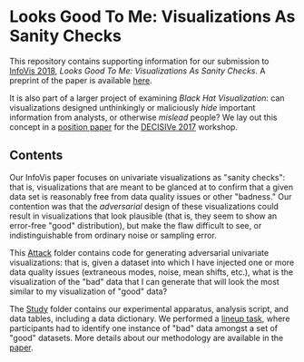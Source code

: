 # Looks Good To Me: Visualizations As Sanity Checks
This repository contains supporting information for our submission to [InfoVis 2018](http://ieeevis.org/year/2018/welcome), *Looks Good To Me: Visualizations As Sanity Checks*. A preprint of the paper is available [here](InfoVis/preprint.pdf).

It is also part of a larger project of examining *Black Hat Visualization*: can visualizations designed unthinkingly or maliciously *hide* important information from analysts, or otherwise *mislead* people? We lay out this concept in a [position paper](DECISIVe/Paper.pdf) for the [DECISIVe 2017](http://decisive-workshop.dbvis.de/) workshop.

## Contents

Our InfoVis paper focuses on univariate visualizations as "sanity checks": that is, visualizations that are meant to be glanced at to confirm that a given data set is reasonably free from data quality issues or other "badness." Our contention was that the *adversarial* design of these visualizations could result in visualizations that look plausible (that is, they seem to show an error-free "good" distribution), but make the flaw difficult to see, or indistinguishable from ordinary noise or sampling error.

This [Attack](attack/) folder contains code for generating adversarial univariate visualizations: that is, given a dataset into which I have injected one or more data quality issues (extraneous modes, noise, mean shifts, etc.), what is the visualization of the "bad" data that I can generate that will look the most similar to my visualization of "good" data?

The [Study](study/) folder contains our experimental apparatus, analysis script, and data tables, including a data dictionary. We performed a [lineup task](http://vita.had.co.nz/papers/inference-infovis.pdf), where participants had to identify one instance of "bad" data amongst a set of "good" datasets. More details about our methodology are available in the [paper](InfoVis/preprint.pdf).
